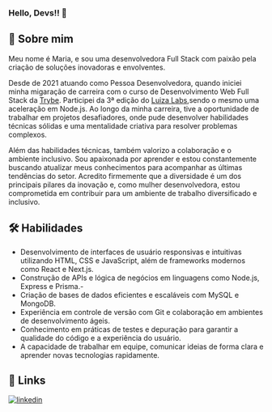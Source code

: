 ### Hello, Devs!! 👋

## 🚀 Sobre mim

Meu nome é Maria, e sou uma desenvolvedora Full Stack com paixão pela criação de soluções inovadoras e envolventes.

Desde de 2021 atuando como Pessoa Desenvolvedora, quando iniciei minha migaração de carreira com o curso de Desenvolvimento Web Full Stack da [Trybe](https://drive.google.com/file/d/1Ms88ZAIMu0aD7zhjD5pQr2ywkSpdlHHh/view?usp=sharing). Participei da 3ª edição do [Luiza Labs](https://drive.google.com/file/d/1eH41Cbv2tgj8JkH07XQR3_H-g_CfL1Pk/view?usp=sharing),sendo o mesmo uma aceleração em Node.js. Ao longo da minha carreira, tive a oportunidade de trabalhar em projetos desafiadores, onde pude desenvolver habilidades técnicas sólidas e uma mentalidade criativa para resolver problemas complexos.

Além das habilidades técnicas, também valorizo a colaboração e o ambiente inclusivo. Sou apaixonada por aprender e estou constantemente buscando atualizar meus conhecimentos para acompanhar as últimas tendências do setor. Acredito firmemente que a diversidade é um dos principais pilares da inovação e, como mulher desenvolvedora, estou comprometida em contribuir para um ambiente de trabalho diversificado e inclusivo.

## 🛠 Habilidades

- Desenvolvimento de interfaces de usuário responsivas e intuitivas utilizando HTML, CSS e JavaScript, além de frameworks modernos como React e Next.js.
- Construção de APIs e lógica de negócios em linguagens como Node.js, Express e Prisma.-
- Criação de bases de dados eficientes e escaláveis com MySQL e MongoDB.
- Experiência em controle de versão com Git e colaboração em ambientes de desenvolvimento ágeis.
- Conhecimento em práticas de testes e depuração para garantir a qualidade do código e a experiência do usuário.
- A capacidade de trabalhar em equipe, comunicar ideias de forma clara e aprender novas tecnologias rapidamente.


## 🔗 Links

[![linkedin](https://img.shields.io/badge/linkedin-0A66C2?style=for-the-badge&logo=linkedin&logoColor=white)]([https://www.linkedin.com/](https://www.linkedin.com/in/maria-baeta/))
